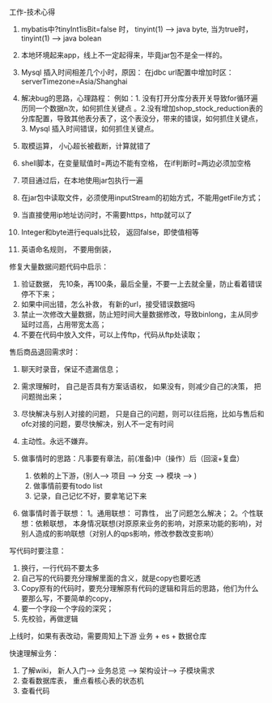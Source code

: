 工作-技术心得

1. mybatis中?tinyInt1isBit=false 时，  tinyint(1) —> java byte,      当为true时，  tinyint(1) —> java bolean


2. 本地环境起来app，线上不一定起得来，毕竟jar包不是全一样的。
3.  Mysql 插入时间相差几个小时，原因： 在jdbc url配置中增加时区：  serverTimezone=Asia/Shanghai
4. 解决bug的思路，心理路程： 例如：1. 没有打开分库分表开关导致for循环遍历同一个数据n次，如何抓住关键点 。2.没有增加shop_stock_reduction表的分库配置，导致其他表分表了，这个表没分，带来的错误，如何抓住关键点， 3. Mysql 插入时间错误，如何抓住关键点。
5. 取模运算， 小心超长被截断，计算就错了
  6. shell脚本，在变量赋值时=两边不能有空格， 在if判断时=两边必须加空格
   7. 项目通过后，在本地使用jar包执行一遍
  8. 在jar包中读取文件，必须使用inputStream的初始方式，不能用getFile方式；
  9. 当直接使用ip地址访问时，不需要https，http就可以了
 10. Integer和byte进行equals比较， 返回false，即使值相等
11. 英语命名规则， 不要用倒装，


修复大量数据问题代码中启示：
1. 验证数据， 先10条，再100条，最后全量，不要一上去就全量，防止看着错误停不下来；
2. 如果中间出错，怎么补救， 有新的url，接受错误数据吗
3. 禁止一次修改大量数据，防止短时间大量数据修改，导致binlong，主从同步延时过高，占用带宽太高；
4. 不要在代码中放入文件，可以上传ftp，代码从ftp处读取；


售后商品退回需求时：
1. 聊天时录音，保证不遗漏信息；
2. 需求理解时， 自己是否具有方案话语权， 如果没有，则减少自己的决策， 把问题抛出来；
3. 尽快解决与别人对接的问题， 只是自己的问题，则可以往后拖，比如与售后和ofc对接的问题，要尽快解决，别人不一定有时间
4. 主动性。永远不嫌弃。



1. 做事情时的思路：凡事要有章法，前(准备)中（操作）后（回滚+复盘）
     1. 依赖的上下游，(别人--> 项目 --> 分支 --> 模块 --> )
     2. 做事情前要有todo list
     3. 记录，自己记忆不好，要拿笔记下来

2. 做事情时善于联想：  1。通用联想： 可靠性， 出了问题怎么解决；  2。个性联想：依赖联想， 本身情况联想(对原原来业务的影响，对原来功能的影响)，对别人造成的影响联想（对别人的qps影响，修改参数改变影响）
  

写代码时要注意：
1. 换行，一行代码不要太多
2. 自己写的代码要充分理解里面的含义，就是copy也要吃透
3. Copy原有的代码时，要充分理解原有代码的逻辑和背后的思路，他们为什么要那么写，不要简单的copy，
4.  要一个字段一个字段的深究；
5. 先校验，再做逻辑

上线时，如果有表改动，需要周知上下游 业务 + es + 数据仓库


快速理解业务：
1. 了解wiki， 新人入门—> 业务总览 —> 架构设计—> 子模块需求
2. 查看数据库表， 重点看核心表的状态机
3. 查看代码





